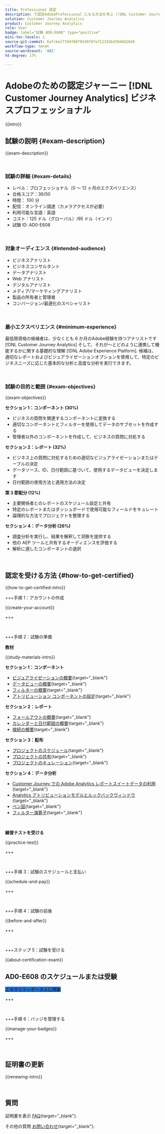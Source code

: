 ```yaml
---
title: Professional 認定
description: で認定AdobeProfessional になる方法を学ぶ [!DNL Customer Journey Analytics]
solution: Customer Journey Analytics
product: Customer Journey Analytics
role: User
badge: label="試験 AD0-E608" type="positive"
mini-toc-levels: 1
source-git-commit: 6afcbe17194f88702d978fe71233db359d682648
workflow-type: tm+mt
source-wordcount: '482'
ht-degree: 17%

---
```


# Adobeのための認定ジャーニー [!DNL Customer Journey Analytics] ビジネスプロフェッショナル

{{intro}}

## 試験の説明 {#exam-description}

{{exam-description}}

<br>

### 試験の詳細 {#exam-details}

* レベル：プロフェッショナル（0 ～ 12 ヶ月のエクスペリエンス）
* 合格スコア：36/50
* 時間： 100 分
* 配信：オンライン調達（カメラアクセスが必要）
* 利用可能な言語：英語
* コスト：125 ドル（グローバル）/95 ドル（インド）
* 試験 ID: AD0-E608

<br>

### 対象オーディエンス {#intended-audience}

* ビジネスアナリスト
* ビジネスコンサルタント
* データアナリスト
* Web アナリスト
* デジタルアナリスト
* メディア/マーケティングアナリスト
* 製品の所有者と管理者
* コンバージョン/最適化のスペシャリスト

<br>

### 最小エクスペリエンス {#minimum-experience}

最低限資格の候補者は、少なくとも 6 か月のAdobe経験を持つアナリストです [!DNL Customer Journey Analytics] そして、それが～とどのように連携して機能するかに関する基礎的な理解 [!DNL Adobe Experience Platform]. 候補は、適切なレポートおよびビジュアライゼーションオプションを使用して、特定のビジネスニーズに応じた基本的な分析と高度な分析を実行できます。

<br>

### 試験の目的と範囲 {#exam-objectives}

{{exam-objectives}}

**セクション 1：コンポーネント (30%)**

* ビジネスの質問を関連するコンポーネントに変換する
* 適切なコンポーネントとフィルターを使用してデータのサブセットを作成する
* 管理者以外のコンポーネントを作成して、ビジネスの質問に対処する

**セクション 2：レポート (32%)**

* ビジネス上の質問に対処するための適切なビジュアライゼーションまたはテーブルの決定
* データソース、ID、日付範囲に基づいて、使用するデータビューを決定します
* 日付範囲の使用方法と適用方法の決定

**第 3 節配分 (12%)**

* 主要関係者とのレポートのスケジュール設定と共有
* 特定のレポートまたはダッシュボードで使用可能なフィールドをキュレート
* 論理的な方法でプロジェクトを整理する

**セクション 4：データ分析 (26%)**

* 調査分析を実行し、結果を解釈して洞察を提供する
* 他の AEP ツールと共有するオーディエンスを評価する
* 解析に適したコンポーネントの選択

<br>

## 認定を受ける方法 {#how-to-get-certified}

{{how-to-get-certified-intro}}

+++手順 1：アカウントの作成

{{create-your-account}}

+++

<br>

+++手順 2：試験の準備

**教材**

{{study-materials-intro}}

**セクション 1：コンポーネント**

* [ビジュアライゼーションの概要](https://experienceleague.adobe.com/docs/analytics-platform/using/cja-workspace/visualizations/freeform-analysis-visualizations.html){target="_blank"}
* [データビューの概要](https://experienceleague.adobe.com/docs/analytics-platform/using/cja-dataviews/data-views.html?lang=ja){target="_blank"}
* [フィルターの概要](https://experienceleague.adobe.com/docs/analytics-platform/using/cja-components/cja-filters/filters-overview.html?lang=ja){target="_blank"}
* [アトリビューション コンポーネントの設定](https://experienceleague.adobe.com/docs/analytics-platform/using/cja-dataviews/component-settings/attribution.html){target="_blank"}

**セクション 2：レポート**

* [フォールアウトの概要](https://experienceleague.adobe.com/docs/analytics-platform/using/cja-workspace/visualizations/fallout/fallout-flow.html){target="_blank"}
* [カレンダーと日付範囲の概要](https://experienceleague.adobe.com/docs/analytics-platform/using/cja-components/cja-date-ranges/calendar.html){target="_blank"}
* [接続の概要](https://experienceleague.adobe.com/docs/analytics-platform/using/cja-connections/overview.html?lang=ja){target="_blank"}

**セクション 3：配布**

* [プロジェクトのスケジュール](https://experienceleague.adobe.com/docs/analytics-platform/using/cja-workspace/curate-share/t-schedule-report.html?lang=ja){target="_blank"}
* [プロジェクトの共有](https://experienceleague.adobe.com/docs/analytics-platform/using/cja-workspace/curate-share/share-projects.html?lang=ja){target="_blank"}
* [プロジェクトのキュレーション](https://experienceleague.adobe.com/docs/analytics-platform/using/cja-workspace/curate-share/curate.html){target="_blank"}

**セクション 4：データ分析**

* [Customer Journey での Adobe Analytics レポートスイートデータの利用](https://experienceleague.adobe.com/docs/analytics-platform/using/compare-aa-cja/cja-aa-comparison/aa-data-in-cja.html){target="_blank"}
* [Analytics アトリビューションモデルとルックバックウィンドウ](https://experienceleague.adobe.com/docs/analytics/analyze/analysis-workspace/attribution/models.html?lang=en%22%3ehttps://experienceleague.adobe.com/docs/analytics/analyze/analysis-workspace/attribution/models.html){target="_blank"}
* [ベン図](https://experienceleague.adobe.com/docs/analytics/analyze/analysis-workspace/visualizations/venn.html?lang=ja){target="_blank"}
* [フィルター演算子](https://experienceleague.adobe.com/docs/analytics-platform/using/cja-components/cja-filters/operators.html){target="_blank"}

<br>

**練習テストを受ける**

{{practice-test}}

+++

<br>

+++手順 3：試験のスケジュールと支払い

{{schedule-and-pay}}

+++

<br>

+++手順 4：試験の前後

{{before-and-after}}

+++

<br>

+++ステップ 5：試験を受ける

{{about-certification-exam}}

## AD0-E608 のスケジュールまたは受験

<a href="https://www.certmetrics.com/adobe/candidate/examity_sso.aspx?eid=AD0-E608" target="_blank" class="spectrum-Button spectrum-Button--fill spectrum-Button--accent spectrum-Button--sizeM is-margin-bottom-big-big at-element-click-tracking" style="background-color:#1473E6">

<span class="spectrum-Button-label has-no-wrap">
   エキサミティポータルに移動
</span>
</a>

+++

<br>

+++手順 6：バッジを管理する

{{manage-your-badges}}

+++

<br>

## 証明書の更新

{{renewing-intro}}

<br>

## 質問

証明書を表示 [FAQ](https://experienceleague.adobe.com/docs/certification/certification/faq.html){target="_blank"}.

その他の質問 [お問い合わせ](mailto:certif@adobe.com){target="_blank"}.
